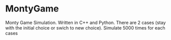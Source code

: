 # MontyGame
Monty Game Simulation. Written in C++ and Python. There are 2 cases (stay with the initial choice or swich to new choice). 
Simulate 5000 times for each cases 
